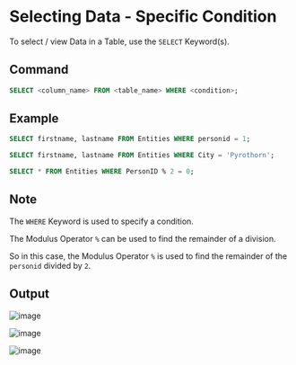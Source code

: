 # Selecting Data - Specific Condition

To select / view Data in a Table, use the `SELECT` Keyword(s).

## Command

```sql
SELECT <column_name> FROM <table_name> WHERE <condition>;
```

## Example

```sql
SELECT firstname, lastname FROM Entities WHERE personid = 1;

SELECT firstname, lastname FROM Entities WHERE City = 'Pyrothorn';

SELECT * FROM Entities WHERE PersonID % 2 = 0;
```

## Note

The `WHERE` Keyword is used to specify a condition.

The Modulus Operator `%` can be used to find the remainder of a division.

So in this case, the Modulus Operator `%` is used to find the remainder of the `personid` divided by `2`.

## Output

![image](https://github.com/DrNeonsy/SQL-Note-Collection/assets/118444485/cf820335-d2d2-4e92-a3f8-d4fa5177aea7)

![image](https://github.com/DrNeonsy/SQL-Note-Collection/assets/118444485/0d81cb58-99c4-4977-ae64-7302cd1e03b6)

![image](https://github.com/DrNeonsy/SQL-Note-Collection/assets/118444485/3d800013-4ffb-4ae2-ab9d-6b6922a4c626)
